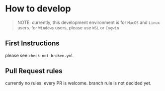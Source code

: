 # How to develop

> NOTE: currently, this development environment is for `MacOS` and `Linux` users. for `Windows` users, please use `WSL` or `Cygwin`

## First Instructions

please see `check-not-broken.yml`

## Pull Request rules

currently no rules. every PR is welcome.
branch rule is not decided yet.
